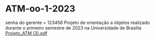 # ATM-oo-1-2023
senha do gerente = 123456
Projeto de orientação a objetos realizado durante o primeiro semestre de 2023 na Universidade de Brasilia
[Projeto_ATM (3).pdf](https://github.com/user-attachments/files/15507431/Projeto_ATM.3.pdf)
